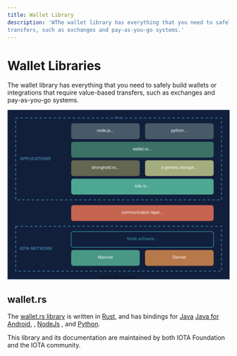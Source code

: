 ```yaml
---
title: Wallet Library
description: 'WThe wallet library has everything that you need to safely build wallets or integrations that require value-based
transfers, such as exchanges and pay-as-you-go systems.'
---
```


# Wallet Libraries

The wallet library has everything that you need to safely build wallets or integrations that require value-based
transfers, such as exchanges and pay-as-you-go systems.

![Layered Overview](/img/libraries/wallet-rs-layer.drawio.svg)

## wallet.rs

The [wallet.rs library](/wallet.rs/welcome) is written
in [Rust](/wallet.rs/getting_started/rust), and
has bindings for [Java](/wallet.rs/getting_started/java)
[Java for Android](/wallet.rs/getting_started/java_for_android),
, [NodeJs](/wallet.rs/getting_started/nodejs)
, and [Python](/wallet.rs/getting_started/python).

This library and its documentation are maintained by both IOTA Foundation and the IOTA community.